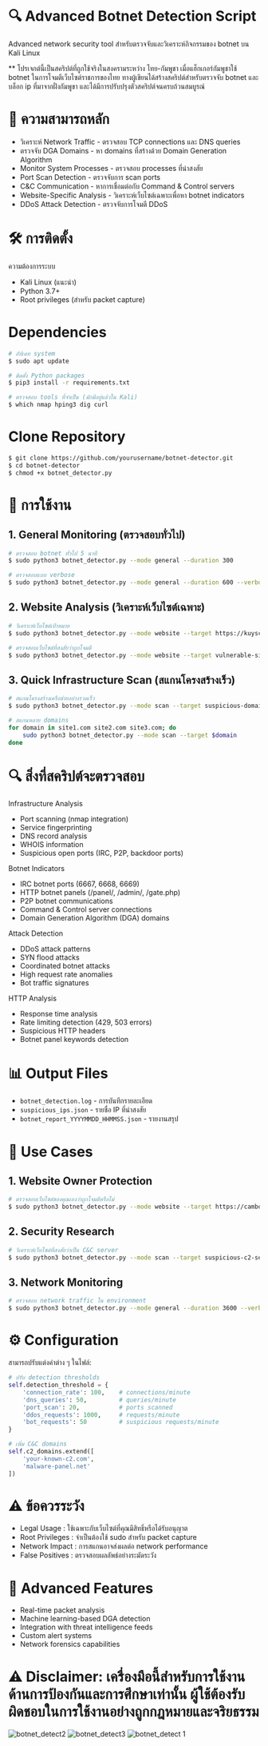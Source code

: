 #  🔍 Advanced Botnet Detection Script
Advanced network security tool สำหรับตรวจจับและวิเคราะห์กิจกรรมของ botnet บน Kali Linux

** โปรเจกต์นี้เป็นสคริปต์ที่ถูกใช้จริงในสงครามระหว่าง ไทย-กัมพูชา เมื่อแฮ็กเกอร์กัมพูชาใช้ botnet ในการโจมตีเว็บไซต์ราชการของไทย ทางผู้เขียนได้สร้างสคริปต์สำหรับตรวจจับ botnet และบล็อก ip ที่มาจากฝั่งกัมพูขา และได้มีการปรับปรุงตัวสคริปต์จนครบถ้วนสมบูรณ์

# 🎯 ความสามารถหลัก
- วิเคราะห์ Network Traffic - ตรวจสอบ TCP connections และ DNS queries
- ตรวจจับ DGA Domains - หา domains ที่สร้างด้วย Domain Generation Algorithm
- Monitor System Processes - ตรวจสอบ processes ที่น่าสงสัย
- Port Scan Detection - ตรวจจับการ scan ports
- C&C Communication - หาการเชื่อมต่อกับ Command & Control servers
- Website-Specific Analysis - วิเคราะห์เว็บไซต์เฉพาะเพื่อหา botnet indicators
- DDoS Attack Detection - ตรวจจับการโจมตี DDoS

# 🛠️ การติดตั้ง
ความต้องการระบบ
- Kali Linux (แนะนำ)
- Python 3.7+
- Root privileges (สำหรับ packet capture)

# Dependencies
```bash
# อัปเดท system
$ sudo apt update

# ติดตั้ง Python packages
$ pip3 install -r requirements.txt

# ตรวจสอบ tools ที่จำเป็น (มักมีอยู่แล้วใน Kali)
$ which nmap hping3 dig curl
```
# Clone Repository

```bash
$ git clone https://github.com/yourusername/botnet-detector.git
$ cd botnet-detector
$ chmod +x botnet_detector.py
```

# 🚀 การใช้งาน

## 1. General Monitoring (ตรวจสอบทั่วไป)

```bash
# ตรวจสอบ botnet ทั่วไป 5 นาที
$ sudo python3 botnet_detector.py --mode general --duration 300

# ตรวจสอบแบบ verbose
$ sudo python3 botnet_detector.py --mode general --duration 600 --verbose
```

## 2. Website Analysis (วิเคราะห์เว็บไซต์เฉพาะ)

```bash
# วิเคราะห์เว็บไซต์เป้าหมาย
$ sudo python3 botnet_detector.py --mode website --target https://kuyscambodia.com --duration 600

# ตรวจสอบเว็บไซต์ที่สงสัยว่าถูกโจมตี
$ sudo python3 botnet_detector.py --mode website --target vulnerable-site.com --duration 900
```

## 3. Quick Infrastructure Scan (สแกนโครงสร้างเร็ว)

```bash
# สแกนโครงสร้างเครือข่ายอย่างรวดเร็ว
$ sudo python3 botnet_detector.py --mode scan --target suspicious-domain.com

# สแกนหลาย domains
for domain in site1.com site2.com site3.com; do
    sudo python3 botnet_detector.py --mode scan --target $domain
done
```

# 🔍 สิ่งที่สคริปต์จะตรวจสอบ

Infrastructure Analysis

- Port scanning (nmap integration)
- Service fingerprinting
- DNS record analysis
- WHOIS information
- Suspicious open ports (IRC, P2P, backdoor ports)

Botnet Indicators

- IRC botnet ports (6667, 6668, 6669)
- HTTP botnet panels (/panel/, /admin/, /gate.php)
- P2P botnet communications
- Command & Control server connections
- Domain Generation Algorithm (DGA) domains

Attack Detection

- DDoS attack patterns
- SYN flood attacks
- Coordinated botnet attacks
- High request rate anomalies
- Bot traffic signatures

HTTP Analysis

- Response time analysis
- Rate limiting detection (429, 503 errors)
- Suspicious HTTP headers
- Botnet panel keywords detection

# 📊 Output Files

- `botnet_detection.log` - การบันทึกรายละเอียด
- `suspicious_ips.json` - รายชื่อ IP ที่น่าสงสัย
- `botnet_report_YYYYMMDD_HHMMSS.json` - รายงานสรุป

# 🎯 Use Cases

## 1. Website Owner Protection

```bash
# ตรวจสอบเว็บไซต์ของคุณเองว่าถูกโจมตีหรือไม่
$ sudo python3 botnet_detector.py --mode website --target https://cambodiahuakuy.com --duration 1800
```

## 2. Security Research

```bash
# วิเคราะห์เว็บไซต์ที่สงสัยว่าเป็น C&C server
$ sudo python3 botnet_detector.py --mode scan --target suspicious-c2-server.com
```

## 3. Network Monitoring

```bash
# ตรวจสอบ network traffic ใน environment
$ sudo python3 botnet_detector.py --mode general --duration 3600 --verbose
```

# ⚙️ Configuration

สามารถปรับแต่งค่าต่าง ๆ ในไฟล์:

```python
# ปรับ detection thresholds
self.detection_threshold = {
    'connection_rate': 100,    # connections/minute
    'dns_queries': 50,         # queries/minute  
    'port_scan': 20,           # ports scanned
    'ddos_requests': 1000,     # requests/minute
    'bot_requests': 50         # suspicious requests/minute
}

# เพิ่ม C&C domains
self.c2_domains.extend([
    'your-known-c2.com',
    'malware-panel.net'
])
```

# ⚠️ ข้อควรระวัง

- Legal Usage : ใช้เฉพาะกับเว็บไซต์ที่คุณมีสิทธิ์หรือได้รับอนุญาต
- Root Privileges : จำเป็นต้องใช้ sudo สำหรับ packet capture
- Network Impact : การสแกนอาจส่งผลต่อ network performance
- False Positives : ตรวจสอบผลลัพธ์อย่างระมัดระวัง

# 🔧 Advanced Features

- Real-time packet analysis
- Machine learning-based DGA detection
- Integration with threat intelligence feeds
- Custom alert systems
- Network forensics capabilities

# ⚠️ Disclaimer: เครื่องมือนี้สำหรับการใช้งานด้านการป้องกันและการศึกษาเท่านั้น ผู้ใช้ต้องรับผิดชอบในการใช้งานอย่างถูกกฎหมายและจริยธรรม

![botnet_detect2](https://github.com/user-attachments/assets/860dd1a3-48d7-4ca9-81e1-8a9f2635b443)
![botnet_detect3](https://github.com/user-attachments/assets/3d09dd1e-6047-4af6-9634-32f67782d4bd)
![botnet_detect 1](https://github.com/user-attachments/assets/c4c4abf2-51ce-4fff-a9fe-bdb28c07373d)
